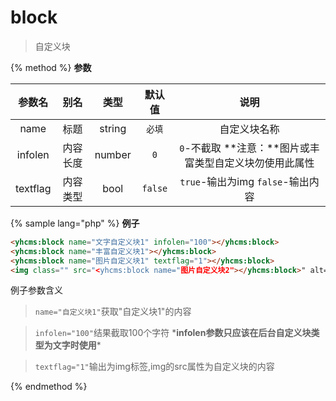 # block

> 自定义块

{% method %}
**参数**

|参数名|别名|类型|默认值|说明|
|:----:|:--:|:--:|:----:|:--:|
|name|标题|string|`必填`|自定义块名称|
|infolen|内容长度|number|`0`|`0`-不截取 **注意：**图片或丰富类型自定义块勿使用此属性|
|textflag|内容类型|bool|`false`|`true`-输出为img `false`-输出内容|

{% sample lang="php" %}
**例子**

```html
<yhcms:block name="文字自定义块1" infolen="100"></yhcms:block>
<yhcms:block name="丰富自定义块1"></yhcms:block>
<yhcms:block name="图片自定义块1" textflag="1"></yhcms:block>
<img class="" src="<yhcms:block name="图片自定义块2"></yhcms:block>" alt="">
```

例子参数含义

>`name="自定义块1"`获取"自定义块1"的内容

>`infolen="100"`结果截取100个字符 \***infolen参数只应该在后台自定义块类型为文字时使用**\*

>`textflag="1"`输出为img标签,img的src属性为自定义块的内容

{% endmethod %}
